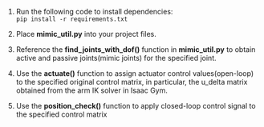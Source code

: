 1. Run the following code to install dependencies: </br>
   `pip install -r requirements.txt`

2. Place <strong>mimic_util.py</strong> into your project files.

3. Reference the <strong>find_joints_with_dof()</strong> function in <strong>mimic_util.py</strong> to obtain active and passive joints(mimic joints) for the specified joint.

4. Use the <strong>actuate()</strong> function to assign actuator control values(open-loop) to the specified original control matrix, in particular, the u_delta matrix obtained from the arm IK solver in Isaac Gym.

5. Use the <strong>position_check()</strong> function to apply closed-loop control signal to the specified control matrix
